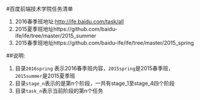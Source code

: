 #百度前端技术学院任务清单
1. 2016春季班地址:http://ife.baidu.com/task/all
2. 2015夏季班地址https://github.com/baidu-ife/ife/tree/master/2015_summer
3. 2015春季班地址https://github.com/baidu-ife/ife/tree/master/2015_spring

##说明:
1. 目录```2016spring``` 表示2016春季班内容，```2015spring```是2015春季班，```2015summer```是2015夏季班
2. 目录```stage_n```表示的是第n个阶段，一共有stage_1至stage_4四个阶段
3. 目录```task_n```表示当前阶段的第n个任务